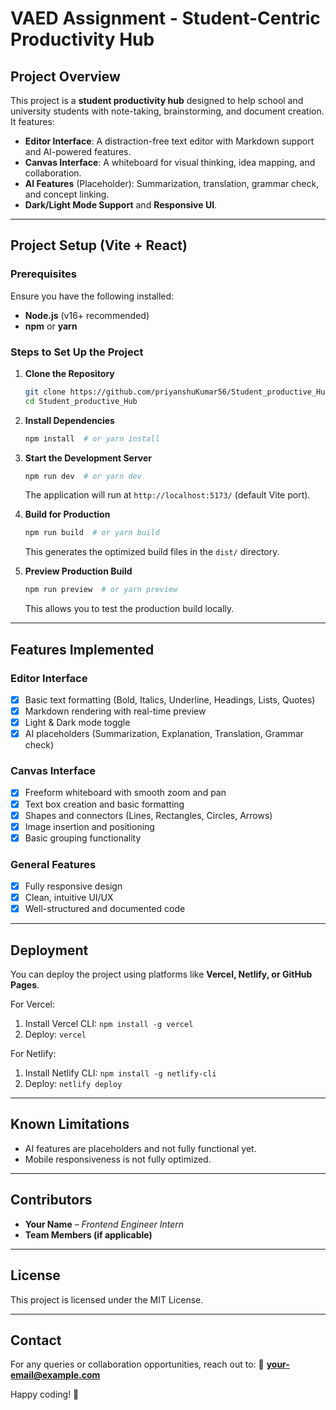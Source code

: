 # VAED Assignment - Student-Centric Productivity Hub

## Project Overview
This project is a **student productivity hub** designed to help school and university students with note-taking, brainstorming, and document creation. It features:

- **Editor Interface**: A distraction-free text editor with Markdown support and AI-powered features.
- **Canvas Interface**: A whiteboard for visual thinking, idea mapping, and collaboration.
- **AI Features** (Placeholder): Summarization, translation, grammar check, and concept linking.
- **Dark/Light Mode Support** and **Responsive UI**.

---

## Project Setup (Vite + React)
### Prerequisites
Ensure you have the following installed:
- **Node.js** (v16+ recommended)
- **npm** or **yarn**

### Steps to Set Up the Project
1. **Clone the Repository**
   ```sh
   git clone https://github.com/priyanshuKumar56/Student_productive_Hub
   cd Student_productive_Hub
   ```

2. **Install Dependencies**
   ```sh
   npm install  # or yarn install
   ```

3. **Start the Development Server**
   ```sh
   npm run dev  # or yarn dev
   ```
   The application will run at `http://localhost:5173/` (default Vite port).

4. **Build for Production**
   ```sh
   npm run build  # or yarn build
   ```
   This generates the optimized build files in the `dist/` directory.

5. **Preview Production Build**
   ```sh
   npm run preview  # or yarn preview
   ```
   This allows you to test the production build locally.

---

## Features Implemented
### **Editor Interface**
- [x] Basic text formatting (Bold, Italics, Underline, Headings, Lists, Quotes)
- [x] Markdown rendering with real-time preview
- [x] Light & Dark mode toggle
- [x] AI placeholders (Summarization, Explanation, Translation, Grammar check)

### **Canvas Interface**
- [x] Freeform whiteboard with smooth zoom and pan
- [x] Text box creation and basic formatting
- [x] Shapes and connectors (Lines, Rectangles, Circles, Arrows)
- [x] Image insertion and positioning
- [x] Basic grouping functionality

### **General Features**
- [x] Fully responsive design
- [x] Clean, intuitive UI/UX
- [x] Well-structured and documented code

---

## Deployment
You can deploy the project using platforms like **Vercel, Netlify, or GitHub Pages**.

For Vercel:
1. Install Vercel CLI: `npm install -g vercel`
2. Deploy: `vercel`

For Netlify:
1. Install Netlify CLI: `npm install -g netlify-cli`
2. Deploy: `netlify deploy`

---

## Known Limitations
- AI features are placeholders and not fully functional yet.
- Mobile responsiveness is not fully optimized.

---

## Contributors
- **Your Name** – *Frontend Engineer Intern*
- **Team Members (if applicable)**

---

## License
This project is licensed under the MIT License.

---

## Contact
For any queries or collaboration opportunities, reach out to:
📧 **your-email@example.com**

Happy coding! 🚀

